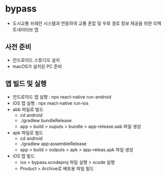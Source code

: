 # bypass
* 도시교통 브레인 시스템과 연동하여 교통 혼잡 및 우회 경로 정보 제공을 위한 리액트네이티브 앱

## 사전 준비
  * 안드로이드 스튜디오 설치
  * macOS가 설치된 PC 준비

## 앱 빌드 및 실행
  * 안드로이드 앱 실행 : npx react-native run-android
  * iOS 앱 실행 : npx react-native run-ios
  * abb 파일로 빌드
    * cd android
    * ./gradlew bundleRelease
    * app > build > ouputs > bundle > app-release.aab 파일 생성
  * apk 파일로 빌드
    * cd android
    * ./gradlew app:assembleRelease
    * app > build > outputs > apk > app-releas.apk 파일 생성
  * iOS 앱 빌드
    * ios > bypass.xcodeproj 파일 실행 > xcode 실행
    * Product > Archive로 배포용 파일 빌드